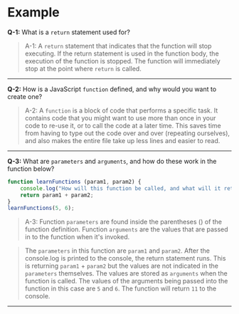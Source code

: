 # Example

**Q-1:** What is a `return` statement used for?

> A-1: A `return` statement that indicates that the function will stop executing. If the return statement is used in the function body, the execution of the function is stopped. The function will immediately stop at the point where `return` is called.

---

**Q-2:** How is a JavaScript `function` defined, and why would you want to create one?

> A-2: A `function` is a block of code that performs a specific task. It contains code that you might want to use more than once in your code to re-use it, or to call the code at a later time. This saves time from having to type out the code over and over (repeating ourselves), and also makes the entire file take up less lines and easier to read.

---

**Q-3:** What are `parameters` and `arguments`, and how do these work in the function below?

```js
function learnFunctions (param1, param2) {
    console.log("How will this function be called, and what will it return when called?");
    return param1 + param2;
}
learnFunctions(5, 6);
```

> A-3: Function `parameters` are found inside the parentheses () of the function definition.  Function `arguments` are the values that are passed in to the function when it's invoked.

> The `parameters` in this function are `param1` and `param2`. After the console.log is printed to the console, the return statement runs. This is returning `param1` + `param2` but the values are not indicated in the `parameters` themselves. The values are stored as `arguments` when the function is called. The values of the arguments being passed into the function in this case are `5` and `6`. The function will return `11` to the console.

---
